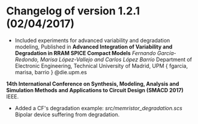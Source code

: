 # Changelog of version 1.2.1 (02/04/2017)
* Included experiments for advanced variability and degradation modeling, 
Published in **Advanced Integration of Variability and Degradation in RRAM SPICE Compact Models**
*Fernando Garcı́a-Redondo, Marisa López-Vallejo and Carlos López Barrio*
Department of Electronic Engineering, Technical University of Madrid, UPM
{ fgarcia, marisa, barrio } @die.upm.es

**14th International Conference on Synthesis, Modeling, Analysis and Simulation Methods and Applications to Circuit Design (SMACD 2017)** IEEE.
* Added a CF's degradation example: *src/memristor_degradation.scs* Bipolar device suffering from degradation.
